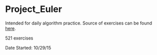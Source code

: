 # Project_Euler

Intended for daily algorithm practice. Source of exercises can be found [here](https://projecteuler.net).

521 exercises

Date Started: 10/29/15
